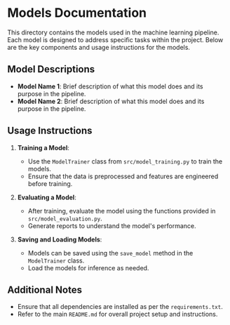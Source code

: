 # Models Documentation

This directory contains the models used in the machine learning pipeline. Each model is designed to address specific tasks within the project. Below are the key components and usage instructions for the models.

## Model Descriptions

- **Model Name 1**: Brief description of what this model does and its purpose in the pipeline.
- **Model Name 2**: Brief description of what this model does and its purpose in the pipeline.

## Usage Instructions

1. **Training a Model**: 
   - Use the `ModelTrainer` class from `src/model_training.py` to train the models. 
   - Ensure that the data is preprocessed and features are engineered before training.

2. **Evaluating a Model**: 
   - After training, evaluate the model using the functions provided in `src/model_evaluation.py`.
   - Generate reports to understand the model's performance.

3. **Saving and Loading Models**: 
   - Models can be saved using the `save_model` method in the `ModelTrainer` class.
   - Load the models for inference as needed.

## Additional Notes

- Ensure that all dependencies are installed as per the `requirements.txt`.
- Refer to the main `README.md` for overall project setup and instructions.